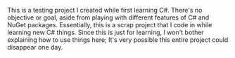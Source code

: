 
This is a testing project I created while first learning C#.
There's no objective or goal, aside from playing with different features of C# and NuGet packages.
Essentially, this is a scrap project that I code in while learning new C# things.
Since this is just for learning, I won't bother explaining how to use things here; It's very possible this entire project could disappear one day.
